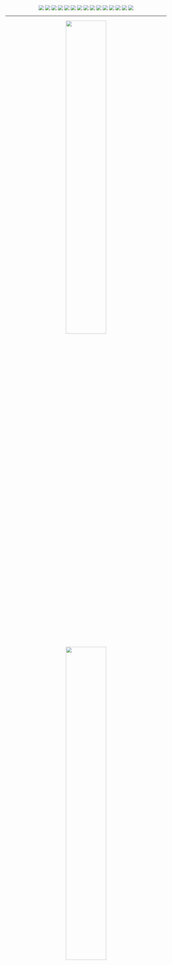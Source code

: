 <p align="center">
  <img src="https://img.shields.io/badge/Python-Informational?style=flat&logo=python&logoColor=white&color=3776AB">
  <img src="https://img.shields.io/badge/Go-Informational?style=flat&logo=go&logoColor=white&color=00ADD8">
  <img src="https://img.shields.io/badge/JavaScript-Informational?style=flat&logo=javascript&logoColor=black&color=F7DF1E">
  <img src="https://img.shields.io/badge/TypeScript-Informational?style=flat&logo=typescript&logoColor=white&color=3178C6">
  <img src="https://img.shields.io/badge/PostgreSQL-Informational?style=flat&logo=postgresql&logoColor=white&color=4169E1">
  <img src="https://img.shields.io/badge/MySQL-Informational?style=flat&logo=mysql&logoColor=white&color=4479A1">
  <img src="https://img.shields.io/badge/SQLite-Informational?style=flat&logo=sqlite&logoColor=white&color=003B57">
  <img src="https://img.shields.io/badge/Redis-Informational?style=flat&logo=redis&logoColor=white&color=DC382D">
  <img src="https://img.shields.io/badge/MongoDB-Informational?style=flat&logo=mongodb&logoColor=white&color=4DB33D">
  <img src="https://img.shields.io/badge/Django-Informational?style=flat&logo=django&logoColor=white&color=092E20">
  <img src="https://img.shields.io/badge/FastAPI-Informational?style=flat&logo=fastapi&logoColor=white&color=000000">
  <img src="https://img.shields.io/badge/Flask-Informational?style=flat&logo=flask&logoColor=white&color=000000">
  <img src="https://img.shields.io/badge/Express-Informational?style=flat&logo=express&logoColor=white&color=000000">
  <img src="https://img.shields.io/badge/Fastify-Informational?style=flat&logo=fastify&logoColor=white&color=000000">
  <img src="https://img.shields.io/badge/Gin-Informational?style=flat&logo=gin&logoColor=white&color=00ADD8">
</p>

<hr>

<p align="center">
  <img height="50%" src="https://github-readme-stats.vercel.app/api?username=bezstrok&show_icons=true&count_private=true&theme=dracula&include_all_commits=true&hide_border=true&hide=issues,contribs&rank_icon=github&number_format=short&bg_color=00000000#gh-dark-mode-only">
  <img height="50%" src="https://github-readme-stats.vercel.app/api?username=bezstrok&theme=shadow_blue&show_icons=true&count_private=true&include_all_commits=true&hide_border=true&hide=issues,contribs&rank_icon=github&number_format=short&bg_color=00000000#gh-light-mode-only">
  <img height="50%" src="https://github-readme-stats.vercel.app/api/top-langs?username=bezstrok&layout=normal&hide_border=true&theme=dracula&langs_count=6&bg_color=00000000#gh-dark-mode-only">
  <img height="50%" src="https://github-readme-stats.vercel.app/api/top-langs?username=bezstrok&theme=shadow_blue&layout=normal&hide_border=true&langs_count=6&bg_color=00000000#gh-light-mode-only">
  <img src="https://github-readme-streak-stats.herokuapp.com?user=bezstrok&theme=dracula&hide_border=true&background=00000000#gh-dark-mode-only">
  <img src="https://github-readme-streak-stats.herokuapp.com?user=bezstrok&theme=shadow_blue&hide_border=true&background=00000000#gh-light-mode-only">
</p>
